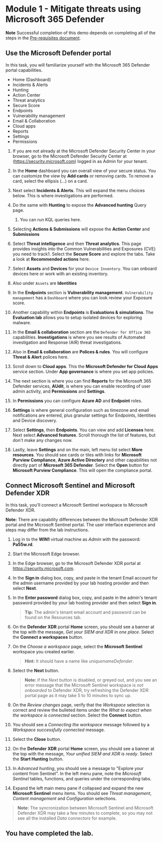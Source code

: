 # Module 1 - Mitigate threats using Microsoft 365 Defender

**Note** Successful completion of this demo depends on completing all of the steps in the  [Pre-requisites document](00-prerequisites.md).

## Use the Microsoft Defender portal

In this task, you will familiarize yourself with the Microsoft 365 Defender portal capabilities.

- Home (Dashboard)
- Incidents & Alerts
- Hunting
- Action Center
- Threat analytics
- Secure Score
- Endpoints
- Vulnerability management
- Email & Collaboration
- Cloud apps
- Reports
- Settings
- Permissions

1. If you are not already at the Microsoft Defender Security Center in your browser, go to the Microsoft Defender Security Center at (https://security.microsoft.com) logged in as Admin for your tenant.

1. In the **Home** dashboard you can overall view of your secure status. You can customize the view by **Add cards** or removing cards. To remove a card, select the ellipsis (...) on a card.
1. Next select **Incidents & Alerts**. This will expand the menu choices below. This is where investigations are performed.
1. Do the same with **Hunting** to expose the **Advanced hunting** Query page. 
    1. You can run KQL queries here.
1. Selecting **Actions & Submissions** will expose the **Action Center** and **Submissions**
1. Select **Threat intelligence** and then **Threat analytics**. This page provides insights into the Common Vulnerabilities and Exposures (CVE) you need to track1. Select the **Secure Score** and explore the tabs. Take a look at **Recommended actions** here.
1. Select **Assets** and **Devices** for your `Device Inventory`. You can onboard devices here or work with an existing inventory.
1. Also under `Assets` are **Identities**
1. In the **Endpoints** section is **Vulnerability management**. `Vulnerability management` has a `Dashboard` where you can look review your Exposure score.
1. Another capability within **Endpoints** is **Evaluations & simulations**. The **Evaluation lab** allows you to setup isolated devices for exploring malware.
1. In the **Email & collaboration** section are the `Defender for Office 365` capabilities. **Investigations** is where you see results of Automated investigation and Response (AIR) threat investigations.
1. Also in **Email & collaboration** are **Polices & rules**. You will configure **Threat & Alert** polices here.
1. Scroll down to **Cloud apps**. This the **Microsoft Defender for Cloud Apps** service section. Under **App governance** is where you set app policies.
1. The next section is where you can find **Reports** for the Microsoft 365 Defender services, **AUdit**, is where you can enable recording of user admin activity, and **Permissions** and **Settings**.
1. In **Permissions** you can configure **Azure AD** and **Endpoint** roles.
1. **Settings** is where general configuration such as timezone and email notifications are entered, plus granular settings for Endpoints, Identities and Device discovery.
1. Select **Settings**, then **Endpoints**. You can view and add **Licenses** here. Next select **Advanced features**. Scroll thorough the list of features, but don't make any changes now.
1. Lastly, leave **Settings** and on the main, left menu list select **More resources**. You should see cards or tiles with links for **Microsoft Purview Compliance**, **Azure Active Directory** and other capabilities not directly part of **Microsoft 365 Defender**. Select the **Open** button for **Microsoft Purview Compliance**. This will open the compliance portal.

## Connect Microsoft Sentinel and Microsoft Defender XDR

In this task, you'll connect a Microsoft Sentinel workspace to Microsoft Defender XDR.

**Note:** There are capability differences between the Microsoft Defender XDR portal and the Microsoft Sentinel portal. The user interface experience and steps may differ from the lab instructions.

1. Log in to the **WIN1** virtual machine as *Admin* with the password: **Pa55w.rd**.  

1. Start the Microsoft Edge browser.

1. In the Edge browser, go to the Microsoft Defender XDR portal at <https://security.microsoft.com>.

1. In the **Sign in** dialog box, copy, and paste in the tenant Email account for the admin username provided by your lab hosting provider and then select **Next**.

1. In the **Enter password** dialog box, copy, and paste in the admin's tenant password provided by your lab hosting provider and then select **Sign in**.

    >**Tip:** The admin's tenant email account and password can be found on the Resources tab.

1. On the **Defender XDR** portal **Home** screen, you should see a banner at the top with the message, *Get your SIEM and XDR in one place*. Select the **Connect a workspaces** button.

1. On the *Choose a workspace* page, select the **Microsoft Sentinel** workspace you created earlier.

    >**Hint:** It should have a name like *uniquenameDefender*.

1. Select the **Next** button.

    >**Note:** if the *Next* button is disabled, or greyed out, and you see an error message that the Microsoft Sentinel workspace is *not onboarded* to Defender XDR, try refreshing the Defender XDR portal page as it may take 5 to 10 minutes to sync up.

1. On the *Review changes* page, verify that the *Workspace* selection is correct and review the bulleted items under the *What to expect when the workspace is connected* section. Select the **Connect** button.

1. You should see a *Connecting the workspace* message followed by a *Workspace successfully connected* message.

1. Select the **Close** button.

1. On the **Defender XDR** portal **Home** screen, you should see a banner at the top with the message, *Your unified SIEM and XDR is ready*. Select the **Start Hunting** button.

1. In *Advanced hunting*, you should see a message to "Explore your content from Sentinel". In the left menu pane, note the *Microsoft Sentinel* tables, functions, and queries under the corresponding tabs.

1. Expand the left main menu pane if collapsed and  expand the new **Microsoft Sentinel** menu items. You should see *Threat management*, *Content management* and *Configuration* selections.

 >**Note:** The syncronization between Microsoft Sentinel and Microsoft Defender XDR may take a few minutes to complete, so you may not see all the installed *Data connectors* for example.

## You have completed the lab.